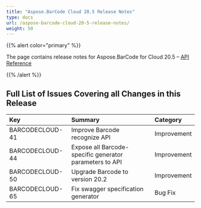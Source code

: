 ```yaml
---
title: "Aspose.BarCode Cloud 20.5 Release Notes"
type: docs
url: /aspose-barcode-cloud-20-5-release-notes/
weight: 50
---
```


{{% alert color="primary" %}} 

The page contains release notes for Aspose.BarCode for Cloud 20.5 – [API Reference](https://apireference.aspose.cloud/barcode/)

{{% /alert %}} 
## **Full List of Issues Covering all Changes in this Release**

|**Key**|**Summary**|**Category**|
| :- | :- | :- |
|BARCODECLOUD-41|Improve Barcode recognize API|Improvement|
|BARCODECLOUD-44|Expose all Barcode-specific generator parameters to API|Improvement|
|BARCODECLOUD-50|Upgrade Barcode to version 20.2|Improvement|
|BARCODECLOUD-65|Fix swagger specification generator|Bug Fix|

